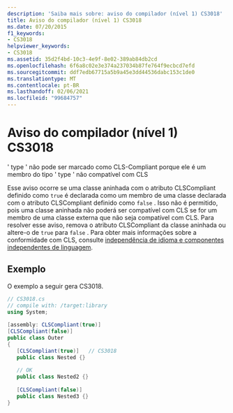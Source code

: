 ```yaml
---
description: 'Saiba mais sobre: aviso do compilador (nível 1) CS3018'
title: Aviso do compilador (nível 1) CS3018
ms.date: 07/20/2015
f1_keywords:
- CS3018
helpviewer_keywords:
- CS3018
ms.assetid: 35d2f4bd-10c3-4e9f-8e02-389ab84db2cd
ms.openlocfilehash: 6f6a8c02e3e374a237034b87fe764f9ecbcd7efd
ms.sourcegitcommit: ddf7edb67715a5b9a45e3dd44536dabc153c1de0
ms.translationtype: MT
ms.contentlocale: pt-BR
ms.lasthandoff: 02/06/2021
ms.locfileid: "99684757"
---
```

# <a name="compiler-warning-level-1-cs3018"></a>Aviso do compilador (nível 1) CS3018

' type ' não pode ser marcado como CLS-Compliant porque ele é um membro do tipo ' type ' não compatível com CLS  
  
 Esse aviso ocorre se uma classe aninhada com o atributo CLSCompliant definido como `true` é declarada como um membro de uma classe declarada com o atributo CLSCompliant definido como `false` . Isso não é permitido, pois uma classe aninhada não poderá ser compatível com CLS se for um membro de uma classe externa que não seja compatível com CLS. Para resolver esse aviso, remova o atributo CLSCompliant da classe aninhada ou altere-o de `true` para `false` . Para obter mais informações sobre a conformidade com CLS, consulte [independência de idioma e componentes independentes de linguagem](../../standard/language-independence.md).
  
## <a name="example"></a>Exemplo  

 O exemplo a seguir gera CS3018.  
  
```csharp  
// CS3018.cs  
// compile with: /target:library  
using System;  
  
[assembly: CLSCompliant(true)]  
[CLSCompliant(false)]  
public class Outer  
{  
   [CLSCompliant(true)]   // CS3018  
   public class Nested {}  
  
   // OK  
   public class Nested2 {}  
  
   [CLSCompliant(false)]  
   public class Nested3 {}  
}  
```
